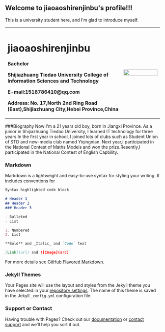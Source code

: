 ## Welcome to jiaoaoshirenjinbu's profile!!!

This is a university student here, and I'm glad to introduce myself.

<table border="0">
  <tr>
    <td width="75%">
      <h1>jiaoaoshirenjinbu</h1>
      <p><b>Bachelor</b></p>
      <p><b>Shijiazhuang Tiedao University  College of Information Sciences and Technology</b></p>
      <p><b>E-mail:1518786410@qq.com</b></p>
      <p><b>Address: No. 17,North 2nd Ring Road (East),Shijiazhuang City,Hebei Province,China</b></p>
    </td>
    <td width="25%">
      <img src="/zhengjianzhao.jpg" width="100%">
    </td>
  </tr>
</table>


###Biography
Now I'm a 21 years old boy, born in Jiangxi Province. As a junior in Shijiazhuang Tiedao University, I learned IT technology for three years.In the first year in school, I joined lots of clubs such as Student Union of STD and new-media club named Yiqingnian. Next year,I participated in the National Contest of Maths Models and won the prize.Resently,I participated in the National Contest of English Capbility.

###








### Markdown

Markdown is a lightweight and easy-to-use syntax for styling your writing. It includes conventions for

```markdown
Syntax highlighted code block

# Header 1
## Header 2
### Header 3

- Bulleted
- List

1. Numbered
2. List

**Bold** and _Italic_ and `Code` text

[Link](url) and ![Image](src)
```

For more details see [GitHub Flavored Markdown](https://guides.github.com/features/mastering-markdown/).

### Jekyll Themes

Your Pages site will use the layout and styles from the Jekyll theme you have selected in your [repository settings](https://github.com/jiaoaoshirenjinbu/jiaoaoshirenjinbu.github.io/settings/pages). The name of this theme is saved in the Jekyll `_config.yml` configuration file.

### Support or Contact

Having trouble with Pages? Check out our [documentation](https://docs.github.com/categories/github-pages-basics/) or [contact support](https://support.github.com/contact) and we’ll help you sort it out.

